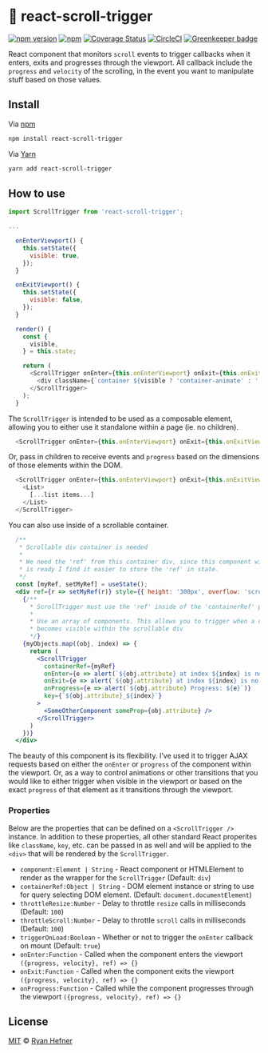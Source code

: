 # 📜 react-scroll-trigger

[![npm version](https://badge.fury.io/js/react-scroll-trigger.svg)](https://badge.fury.io/js/react-scroll-trigger)
[![npm](https://img.shields.io/npm/l/express.svg)](LICENSE)
[![Coverage Status](https://coveralls.io/repos/github/ryanhefner/react-scroll-trigger/badge.svg?branch=master)](https://coveralls.io/github/ryanhefner/react-scroll-trigger?branch=master)
[![CircleCI](https://circleci.com/gh/ryanhefner/react-scroll-trigger.svg?style=shield)](https://circleci.com/gh/ryanhefner/react-scroll-trigger)
[![Greenkeeper badge](https://badges.greenkeeper.io/ryanhefner/react-scroll-trigger.svg)](https://greenkeeper.io/)

React component that monitors `scroll` events to trigger callbacks when it enters,
exits and progresses through the viewport. All callback include the `progress` and
`velocity` of the scrolling, in the event you want to manipulate stuff based on
those values.

## Install

Via [npm](https://npmjs.com/package/react-scroll-trigger)

```sh
npm install react-scroll-trigger
```

Via [Yarn](http://yarn.fyi/react-scroll-trigger)

```sh
yarn add react-scroll-trigger
```

## How to use

```js
import ScrollTrigger from 'react-scroll-trigger';

...

  onEnterViewport() {
    this.setState({
      visible: true,
    });
  }

  onExitViewport() {
    this.setState({
      visible: false,
    });
  }

  render() {
    const {
      visible,
    } = this.state;

    return (
      <ScrollTrigger onEnter={this.onEnterViewport} onExit={this.onExitViewport}>
        <div className={`container ${visible ? 'container-animate' : ''}`}
      </ScrollTrigger>
    );
  }
```

The `ScrollTrigger` is intended to be used as a composable element, allowing you
to either use it standalone within a page (ie. no children).

```js
  <ScrollTrigger onEnter={this.onEnterViewport} onExit={this.onExitViewport} />
```

Or, pass in children to receive events and `progress` based on the dimensions of
those elements within the DOM.

```js
  <ScrollTrigger onEnter={this.onEnterViewport} onExit={this.onExitViewport}>
    <List>
      [...list items...]
    </List>
  </ScrollTrigger>
```

You can also use inside of a scrollable container.

```jsx
  /** 
   * Scrollable div container is needed
   * 
   * We need the 'ref' from this container div, since this component will be loaded before our 'ref',
   * is ready I find it easier to store the 'ref' in state. 
   */
  const [myRef, setMyRef] = useState();
  <div ref={r => setMyRef(r)} style={{ height: '300px', overflow: 'scroll'}}>
    {/** 
      * ScrollTrigger must use the 'ref' inside of the 'containerRef' prop!
      *  
      * Use an array of components. This allows you to trigger when a component
      * becomes visible within the scrollable div 
      */}
    {myObjects.map((obj, index) => {
      return (
        <ScrollTrigger                     
          containerRef={myRef} 
          onEnter={e => alert(`${obj.attribute} at index ${index} is now visible inside scrollable div!`)} 
          onExit={e => alert(`${obj.attribute} at index ${index} is no longer visible inside scrollable div!`)} 
          onProgress={e => alert(`${obj.attribute} Progress: ${e}`)} 
          key={`${obj.attribute}_${index}`} 
        >
          <SomeOtherComponent someProp={obj.attribute} />
        </ScrollTrigger>
      )
    })}
  </div>
```

The beauty of this component is its flexibility. I’ve used it to trigger
AJAX requests based on either the `onEnter` or `progress` of the component within
the viewport. Or, as a way to control animations or other transitions that you
would like to either trigger when visible in the viewport or based on the exact
`progress` of that element as it transitions through the viewport.

### Properties

Below are the properties that can be defined on a `<ScrollTrigger />` instance.
In addition to these properties, all other standard React properites like `className`,
`key`, etc. can be passed in as well and will be applied to the `<div>` that will
be rendered by the `ScrollTrigger`.

* `component:Element | String` - React component or HTMLElement to render as the wrapper for the `ScrollTrigger` (Default: `div`)
* `containerRef:Object | String` - DOM element instance or string to use for query selecting DOM element. (Default: `document.documentElement`)
* `throttleResize:Number` - Delay to throttle `resize` calls in milliseconds (Default: `100`)
* `throttleScroll:Number` - Delay to throttle `scroll` calls in milliseconds (Default: `100`)
* `triggerOnLoad:Boolean` - Whether or not to trigger the `onEnter` callback on mount (Default: `true`)
* `onEnter:Function` - Called when the component enters the viewport `({progress, velocity}, ref) => {}`
* `onExit:Function` - Called when the component exits the viewport `({progress, velocity}, ref) => {}`
* `onProgress:Function` - Called while the component progresses through the viewport `({progress, velocity}, ref) => {}`

## License

[MIT](LICENSE) © [Ryan Hefner](https://www.ryanhefner.com)
